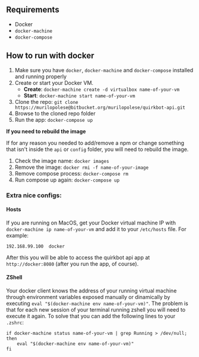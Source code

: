 ## Requirements

* Docker
* `docker-machine`
* `docker-compose`

## How to run with docker

1. Make sure you have `docker`, `docker-machine` and `docker-compose` installed and running properly
2. Create or start your Docker VM.
	* **Create**: `docker-machine create -d virtualbox name-of-your-vm`
	* **Start**: `docker-machine start name-of-your-vm`
3. Clone the repo: `git clone https://murilopolese@bitbucket.org/murilopolese/quirkbot-api.git`
4. Browse to the cloned repo folder
5. Run the app: `docker-compose up`

**If you need to rebuild the image**

If for any reason you needed to add/remove a npm or change something that isn't inside the `api` or `config` folder, you will need to rebuild the image.

1. Check the image name: `docker images`
2. Remove the image: `docker rmi -f name-of-your-image`
3. Remove compose process: `docker-compose rm`
4. Run compose up again: `docker-compose up`

### Extra nice configs:

#### Hosts

If you are running on MacOS, get your Docker virtual machine IP with `docker-machine ip name-of-your-vm` and add it to your `/etc/hosts` file. For example:

```
192.168.99.100	docker
```

After this you will be able to access the quirkbot api app at `http://docker:8080` (after you run the app, of course).

#### ZShell

Your docker client knows the address of your running virtual machine through environment variables exposed manually or dinamically by executing `eval "$(docker-machine env name-of-your-vm)"`. The problem is that for each new session of your terminal running zshell you will need to execute it again. To solve that you can add the following lines to your `.zshrc`:

```
if docker-machine status name-of-your-vm | grep Running > /dev/null; then
	eval "$(docker-machine env name-of-your-vm)"
fi
```
